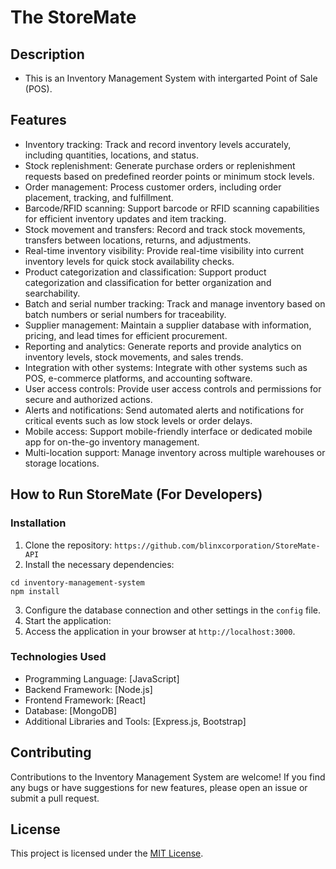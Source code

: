 # The StoreMate

## Description

- This is an Inventory Management System with intergarted Point of Sale (POS).

## Features

- Inventory tracking: Track and record inventory levels accurately, including quantities, locations, and status.
- Stock replenishment: Generate purchase orders or replenishment requests based on predefined reorder points or minimum stock levels.
- Order management: Process customer orders, including order placement, tracking, and fulfillment.
- Barcode/RFID scanning: Support barcode or RFID scanning capabilities for efficient inventory updates and item tracking.
- Stock movement and transfers: Record and track stock movements, transfers between locations, returns, and adjustments.
- Real-time inventory visibility: Provide real-time visibility into current inventory levels for quick stock availability checks.
- Product categorization and classification: Support product categorization and classification for better organization and searchability.
- Batch and serial number tracking: Track and manage inventory based on batch numbers or serial numbers for traceability.
- Supplier management: Maintain a supplier database with information, pricing, and lead times for efficient procurement.
- Reporting and analytics: Generate reports and provide analytics on inventory levels, stock movements, and sales trends.
- Integration with other systems: Integrate with other systems such as POS, e-commerce platforms, and accounting software.
- User access controls: Provide user access controls and permissions for secure and authorized actions.
- Alerts and notifications: Send automated alerts and notifications for critical events such as low stock levels or order delays.
- Mobile access: Support mobile-friendly interface or dedicated mobile app for on-the-go inventory management.
- Multi-location support: Manage inventory across multiple warehouses or storage locations.

## How to Run StoreMate (For Developers)

### Installation

1. Clone the repository:
   `https://github.com/blinxcorporation/StoreMate-API`
2. Install the necessary dependencies:

```
cd inventory-management-system
npm install
```

3. Configure the database connection and other settings in the `config` file.
4. Start the application:
5. Access the application in your browser at `http://localhost:3000`.

### Technologies Used

- Programming Language: [JavaScript]
- Backend Framework: [Node.js]
- Frontend Framework: [React]
- Database: [MongoDB]
- Additional Libraries and Tools: [Express.js, Bootstrap]

## Contributing

Contributions to the Inventory Management System are welcome! If you find any bugs or have suggestions for new features, please open an issue or submit a pull request.

## License

This project is licensed under the [MIT License](LICENSE).
